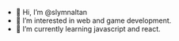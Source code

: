- 👋 Hi, I’m @slymnaltan
- 👀 I’m interested in web and game development.
- 🌱 I’m currently learning javascript and react.


